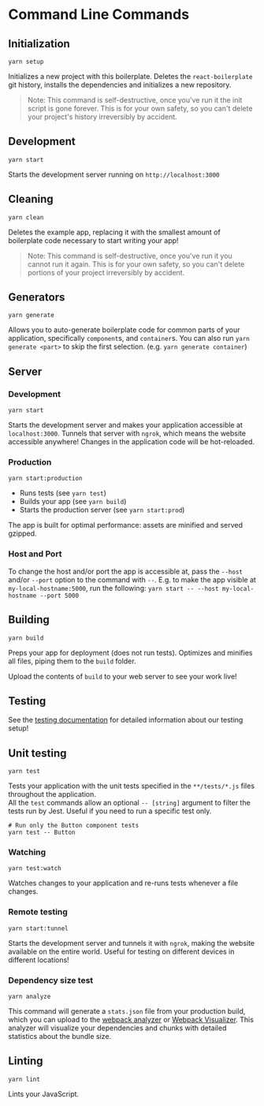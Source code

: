 # Command Line Commands

## Initialization

```Shell
yarn setup
```

Initializes a new project with this boilerplate. Deletes the `react-boilerplate`
git history, installs the dependencies and initializes a new repository.

> Note: This command is self-destructive, once you've run it the init script is
gone forever. This is for your own safety, so you can't delete your project's
history irreversibly by accident.

## Development

```Shell
yarn start
```

Starts the development server running on `http://localhost:3000`

## Cleaning

```Shell
yarn clean
```

Deletes the example app, replacing it with the smallest amount of boilerplate
code necessary to start writing your app!

> Note: This command is self-destructive, once you've run it you cannot run it
again. This is for your own safety, so you can't delete portions of your project
irreversibly by accident.

## Generators

```Shell
yarn generate
```

Allows you to auto-generate boilerplate code for common parts of your
application, specifically `component`s, and `container`s. You can
also run `yarn generate <part>` to skip the first selection. (e.g. `yarn
generate container`)

## Server

### Development

```Shell
yarn start
```

Starts the development server and makes your application accessible at
`localhost:3000`. Tunnels that server with `ngrok`, which means the website
accessible anywhere! Changes in the application code will be hot-reloaded.

### Production

```Shell
yarn start:production
```

 * Runs tests (see `yarn test`)
 * Builds your app (see `yarn build`)
 * Starts the production server (see `yarn start:prod`)

The app is built for optimal performance: assets are
minified and served gzipped.

### Host and Port

To change the host and/or port the app is accessible at, pass the `--host` and/or `--port` option to the command
with `--`. E.g. to make the app visible at `my-local-hostname:5000`, run the following:
`yarn start -- --host my-local-hostname --port 5000`

## Building

```Shell
yarn build
```

Preps your app for deployment (does not run tests). Optimizes and minifies all files, piping them to the `build` folder.

Upload the contents of `build` to your web server to
see your work live!

## Testing

See the [testing documentation](../testing/README.md) for detailed information
about our testing setup!

## Unit testing

```Shell
yarn test
```

Tests your application with the unit tests specified in the `**/tests/*.js` files
throughout the application.  
All the `test` commands allow an optional `-- [string]` argument to filter
the tests run by Jest. Useful if you need to run a specific test only.

```Shell
# Run only the Button component tests
yarn test -- Button
```

### Watching

```Shell
yarn test:watch
```

Watches changes to your application and re-runs tests whenever a file changes.

### Remote testing

```Shell
yarn start:tunnel
```
Starts the development server and tunnels it with `ngrok`, making the website
available on the entire world. Useful for testing on different devices in different locations!

### Dependency size test

```Shell
yarn analyze
```

This command will generate a `stats.json` file from your production build, which
you can upload to the [webpack analyzer](https://webpack.github.io/analyse/) or [Webpack Visualizer](https://chrisbateman.github.io/webpack-visualizer/). This
analyzer will visualize your dependencies and chunks with detailed statistics
about the bundle size.

## Linting

```Shell
yarn lint
```

Lints your JavaScript.
